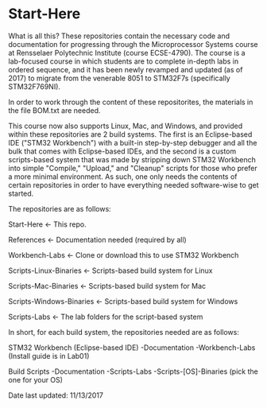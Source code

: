 # Start-Here

What is all this?
These repositories contain the necessary code and documentation for progressing through the Microprocessor Systems course at Rensselaer Polytechnic Institute (course ECSE-4790). The course is a lab-focused course in which students are to complete in-depth labs in ordered sequence, and it has been newly revamped and updated (as of 2017) to migrate from the venerable 8051 to STM32F7s (specifically STM32F769NI).

In order to work through the content of these repositorites, the materials in the file BOM.txt are needed.

This course now also supports Linux, Mac, and Windows, and provided within these repositories are 2 build systems. The first is an Eclipse-based IDE ("STM32 Workbench") with a built-in step-by-step debugger and all the bulk that comes with Eclipse-based IDEs, and the second is a custom scripts-based system that was made by stripping down STM32 Workbench into simple "Compile," "Upload," and "Cleanup" scripts for those who prefer a more minimal environment. As such, one only needs the contents of certain repositories in order to have everything needed software-wise to get started.

The repositories are as follows:

Start-Here <- This repo.

References <- Documentation needed (required by all)

Workbench-Labs <- Clone or download this to use STM32 Workbench

Scripts-Linux-Binaries <- Scripts-based build system for Linux

Scripts-Mac-Binaries <- Scripts-based build system for Mac

Scripts-Windows-Binaries <- Scripts-based build system for Windows

Scripts-Labs <- The lab folders for the script-based system


In short, for each build system, the repositories needed are as follows:

STM32 Workbench (Eclipse-based  IDE)
-Documentation
-Workbench-Labs (Install guide is in Lab01)

Build Scripts
-Documentation
-Scripts-Labs
-Scripts-[OS]-Binaries (pick the one for your OS)

Date last updated: 11/13/2017
